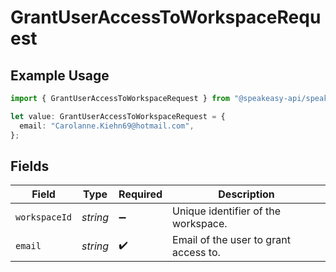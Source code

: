# GrantUserAccessToWorkspaceRequest

## Example Usage

```typescript
import { GrantUserAccessToWorkspaceRequest } from "@speakeasy-api/speakeasy-client-sdk-typescript/sdk/models/operations";

let value: GrantUserAccessToWorkspaceRequest = {
  email: "Carolanne.Kiehn69@hotmail.com",
};
```

## Fields

| Field                                 | Type                                  | Required                              | Description                           |
| ------------------------------------- | ------------------------------------- | ------------------------------------- | ------------------------------------- |
| `workspaceId`                         | *string*                              | :heavy_minus_sign:                    | Unique identifier of the workspace.   |
| `email`                               | *string*                              | :heavy_check_mark:                    | Email of the user to grant access to. |